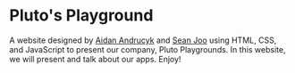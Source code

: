 # Pluto's Playground
<p>A website designed by <a href="https://aidanandrucyk.github.io/">Aidan Andrucyk<a> and <a href="mailto: joo21@purdue.edu">Sean Joo<a> using HTML, CSS, and JavaScript to present our company, Pluto Playgrounds. In this website, we will present and talk about our apps. Enjoy! </p>
